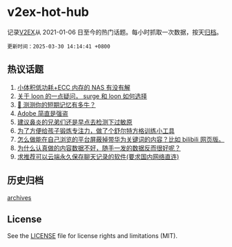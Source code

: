 # v2ex-hot-hub

 记录[V2EX](https://www.v2ex.com/)从 2021-01-06 日至今的热门话题。每小时抓取一次数据，按天[归档](archives)。

`更新时间：2025-03-30 14:14:41 +0800`

## 热议话题

1. [小体积低功耗+ECC 内存的 NAS 有没有解](https://www.v2ex.com/t/1121941)
1. [关于 loon 的一点疑问， surge 和 loon 如何选择](https://www.v2ex.com/t/1121952)
1. [🧠 测测你的短期记忆有多牛？](https://www.v2ex.com/t/1121949)
1. [Adobe 简直是强盗](https://www.v2ex.com/t/1121983)
1. [建议鼻炎的兄弟们还是早点去检测下过敏原](https://www.v2ex.com/t/1121990)
1. [为了方便给孩子锻炼专注力，做了个舒尔特方格训练小工具](https://www.v2ex.com/t/1121969)
1. [怎么做能在自己浏览的平台屏蔽掉带华为关键词的内容？比如 bilibili 网页版。](https://www.v2ex.com/t/1122016)
1. [为什么认真做的内容数据不好，随手一发的数据反而很好呢？](https://www.v2ex.com/t/1121987)
1. [求推荐可以云端永久保存聊天记录的软件(要求国内网络直连)](https://www.v2ex.com/t/1122023)

## 历史归档

[archives](archives)

## License

See the [LICENSE](LICENSE) file for license rights and limitations (MIT).
